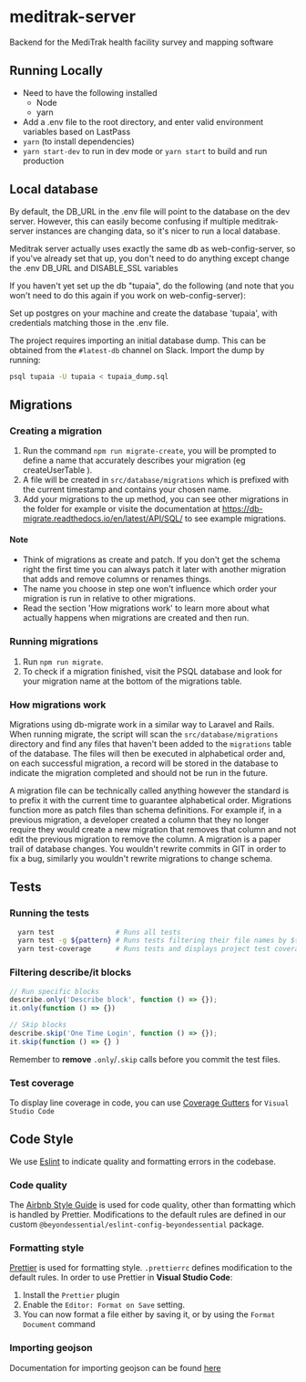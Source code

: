 # meditrak-server

Backend for the MediTrak health facility survey and mapping software

## Running Locally

- Need to have the following installed
  - Node
  - yarn
- Add a .env file to the root directory, and enter valid environment variables based on LastPass
- `yarn` (to install dependencies)
- `yarn start-dev` to run in dev mode or `yarn start` to build and run production

## Local database

By default, the DB_URL in the .env file will point to the database on the dev server. However, this
can easily become confusing if multiple meditrak-server instances are changing data, so it's nicer
to run a local database.

Meditrak server actually uses exactly the same db as web-config-server, so if you've already set
that up, you don't need to do anything except change the .env DB_URL and DISABLE_SSL variables

If you haven't yet set up the db "tupaia", do the following (and note that you won't need to do this
again if you work on web-config-server):

Set up postgres on your machine and create the database 'tupaia', with credentials matching those in
the .env file.

The project requires importing an initial database dump. This can be obtained from the `#latest-db` channel
on Slack. Import the dump by running:

```bash
psql tupaia -U tupaia < tupaia_dump.sql
```

## Migrations

### Creating a migration

1. Run the command `npm run migrate-create`, you will be prompted to define a name that accurately describes your migration (eg createUserTable ).
2. A file will be created in `src/database/migrations` which is prefixed with the current timestamp and contains your chosen name.
3. Add your migrations to the up method, you can see other migrations in the folder for example or visite the documentation at https://db-migrate.readthedocs.io/en/latest/API/SQL/ to see example migrations.

#### Note

- Think of migrations as create and patch. If you don't get the schema right the first time you can always patch it later with another migration that adds and remove columns or renames things.
- The name you choose in step one won't influence which order your migration is run in relative to other migrations.
- Read the section 'How migrations work' to learn more about what actually happens when migrations are created and then run.

### Running migrations

1. Run `npm run migrate`.
2. To check if a migration finished, visit the PSQL database and look for your migration name at the bottom of the migrations table.

### How migrations work

Migrations using db-migrate work in a similar way to Laravel and Rails. When running migrate, the script will scan the `src/database/migrations` directory and find any files that haven't been added to the `migrations` table of the database. The files will then be executed in alphabetical order and, on each successful migration, a record will be stored in the database to indicate the migration completed and should not be run in the future.

A migration file can be technically called anything however the standard is to prefix it with the current time to guarantee alphabetical order. Migrations function more as patch files than schema definitions. For example if, in a previous migration, a developer created a column that they no longer require they would create a new migration that removes that column and not edit the previous migration to remove the column. A migration is a paper trail of database changes. You wouldn't rewrite commits in GIT in order to fix a bug, similarly you wouldn't rewrite migrations to change schema.

## Tests

### Running the tests

```bash
  yarn test               # Runs all tests
  yarn test -g ${pattern} # Runs tests filtering their file names by ${pattern}
  yarn test-coverage      # Runs tests and displays project test coverage
```

### Filtering describe/it blocks

```js
// Run specific blocks
describe.only('Describe block', function () => {});
it.only(function () => {})

// Skip blocks
describe.skip('One Time Login', function () => {});
it.skip(function () => {} )
```

Remember to **remove** `.only`/`.skip` calls before you commit the test files.

### Test coverage

To display line coverage in code, you can use [Coverage Gutters](https://marketplace.visualstudio.com/items?itemName=ryanluker.vscode-coverage-gutters) for `Visual Studio Code`

## Code Style

We use [Eslint](https://eslint.org/) to indicate quality and formatting errors in the codebase.

### Code quality

The [Airbnb Style Guide](https://github.com/airbnb/javascript) is used for code quality, other than formatting which is handled by Prettier. Modifications to the default rules are defined in our custom `@beyondessential/eslint-config-beyondessential` package.

### Formatting style

[Prettier](https://prettier.io/) is used for formatting style. `.prettierrc` defines modification to the default rules.
In order to use Prettier in **Visual Studio Code**:

1. Install the `Prettier` plugin
2. Enable the `Editor: Format on Save` setting.
3. You can now format a file either by saving it, or by using the `Format Document` command

### Importing geojson

Documentation for importing geojson can be found [here](src/documentation/importingNewGeojson.md)
